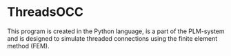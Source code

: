 # ThreadsOCC
This program is created in the Python language, is a part of the PLM-system and is designed to simulate threaded connections using the finite element method (FEM).
